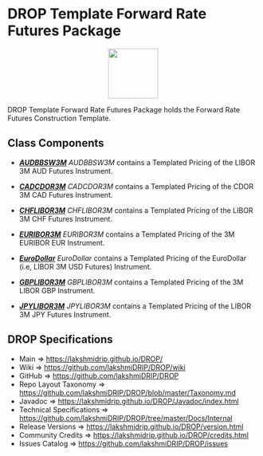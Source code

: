 # DROP Template Forward Rate Futures Package

<p align="center"><img src="https://github.com/lakshmiDRIP/DROP/blob/master/DRIP_Logo.gif?raw=true" width="100"></p>

DROP Template Forward Rate Futures Package holds the Forward Rate Futures Construction Template.


## Class Components

 * [***AUDBBSW3M***](https://github.com/lakshmiDRIP/DROP/tree/master/src/main/java/org/drip/template/forwardratefutures/AUDBBSW3M.java)
 <i>AUDBBSW3M</i> contains a Templated Pricing of the LIBOR 3M AUD Futures Instrument.

 * [***CADCDOR3M***](https://github.com/lakshmiDRIP/DROP/tree/master/src/main/java/org/drip/template/forwardratefutures/CADCDOR3M.java)
 <i>CADCDOR3M</i> contains a Templated Pricing of the CDOR 3M CAD Futures Instrument.

 * [***CHFLIBOR3M***](https://github.com/lakshmiDRIP/DROP/tree/master/src/main/java/org/drip/template/forwardratefutures/CHFLIBOR3M.java)
 <i>CHFLIBOR3M</i> contains a Templated Pricing of the LIBOR 3M CHF Futures Instrument.

 * [***EURIBOR3M***](https://github.com/lakshmiDRIP/DROP/tree/master/src/main/java/org/drip/template/forwardratefutures/EURIBOR3M.java)
 <i>EURIBOR3M</i> contains a Templated Pricing of the 3M EURIBOR EUR Instrument.

 * [***EuroDollar***](https://github.com/lakshmiDRIP/DROP/tree/master/src/main/java/org/drip/template/forwardratefutures/EuroDollar.java)
 <i>EuroDollar</i> contains a Templated Pricing of the EuroDollar (i.e, LIBOR 3M USD Futures) Instrument.

 * [***GBPLIBOR3M***](https://github.com/lakshmiDRIP/DROP/tree/master/src/main/java/org/drip/template/forwardratefutures/GBPLIBOR3M.java)
 <i>GBPLIBOR3M</i> contains a Templated Pricing of the 3M LIBOR GBP Instrument.

 * [***JPYLIBOR3M***](https://github.com/lakshmiDRIP/DROP/tree/master/src/main/java/org/drip/template/forwardratefutures/JPYLIBOR3M.java)
 <i>JPYLIBOR3M</i> contains a Templated Pricing of the LIBOR 3M JPY Futures Instrument.


## DROP Specifications

 * Main                     => https://lakshmidrip.github.io/DROP/
 * Wiki                     => https://github.com/lakshmiDRIP/DROP/wiki
 * GitHub                   => https://github.com/lakshmiDRIP/DROP
 * Repo Layout Taxonomy     => https://github.com/lakshmiDRIP/DROP/blob/master/Taxonomy.md
 * Javadoc                  => https://lakshmidrip.github.io/DROP/Javadoc/index.html
 * Technical Specifications => https://github.com/lakshmiDRIP/DROP/tree/master/Docs/Internal
 * Release Versions         => https://lakshmidrip.github.io/DROP/version.html
 * Community Credits        => https://lakshmidrip.github.io/DROP/credits.html
 * Issues Catalog           => https://github.com/lakshmiDRIP/DROP/issues
